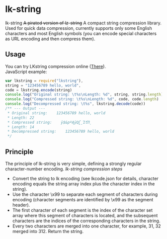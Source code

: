 # lk-string
lk-string ~~A pirated version of lz-string~~ A compact string compression library.  
Used for quick data compression, currently supports only some English characters and most English symbols (you can encode special characters as URL encoding and then compress them).

## Usage
You can try LKstring compression online ([There](http://lk-string.lapis-net.top/page/)).  
JavaScript example:
```javascript
var lkstring = require("lkstring"),
string = "123456789 hello, world",
code = lkstring.encode(string)
console.log("Original string: \t%s\nLength: %d", string, string.length)
console.log("Compressed string: \t%s\nLength: %d", code, code.length)
console.log("Decompressed string: \t%s", lkstring.decode(code))
/** --- Output ---
 * Original string:    123456789 hello, world
 * Length: 22
 * Compressed string:    ÿ$&pºĄÿQʗ̮ΊťΠ̦
 * Length: 14
 * Decompressed string:    123456789 hello, world
 */
```

## Principle
The principle of lk-string is very simple, defining a strongly regular character-number encoding.
*lk-string compression steps*
* Convert the string to lk encoding (see lkcode.json for details, character encoding equals the string array index plus the character index in the string).
* Use the character \\x99 to separate each segment of characters during encoding (character segments are identified by \\x99 as the segment header).
* The first character of each segment is the index of the character set array where this segment of characters is located, and the subsequent characters are the indices of the corresponding characters in the string.
* Every two characters are merged into one character, for example, 31, 32 merged into 312.
Return the string.
